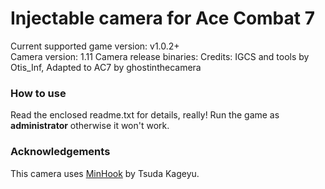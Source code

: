 Injectable camera for Ace Combat 7
============================

Current supported game version: v1.0.2+  
Camera version: 1.11 
Camera release binaries: 
Credits: IGCS and tools by Otis_Inf, Adapted to AC7 by ghostinthecamera

### How to use
Read the enclosed readme.txt for details, really! Run the game as **administrator** otherwise it won't work.

### Acknowledgements
This camera uses [MinHook](https://github.com/TsudaKageyu/minhook) by Tsuda Kageyu.
